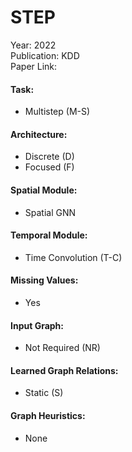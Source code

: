 # STEP

Year: 2022  
Publication: KDD  
Paper Link:

#### Task:

- Multistep (M-S)

#### Architecture:

- Discrete (D)
- Focused (F)

#### Spatial Module:

- Spatial GNN

#### Temporal Module:

- Time Convolution (T-C)

#### Missing Values:

- Yes

#### Input Graph:

- Not Required (NR)

#### Learned Graph Relations:

- Static (S)

#### Graph Heuristics:

- None
